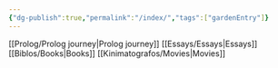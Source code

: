 ```yaml
---
{"dg-publish":true,"permalink":"/index/","tags":["gardenEntry"]}
---
```


[[Prolog/Prolog journey\|Prolog journey]]
[[Essays/Essays\|Essays]]
[[Biblos/Books\|Books]]
[[Kinimatografos/Movies\|Movies]]